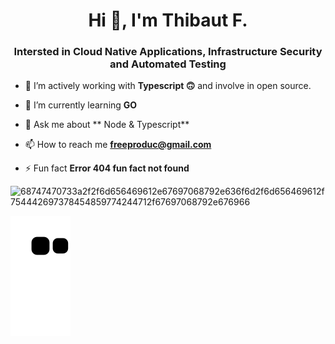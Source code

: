 <h1 align="center">Hi 👋, I'm Thibaut F.</h1>
<h3 align="center">Intersted in Cloud Native Applications, Infrastructure Security and Automated Testing</h3>


- 🔭 I’m actively working with **Typescript 🙃** and involve in open source.

- 🌱 I’m currently learning **GO**

- 💬 Ask me about ** Node & Typescript**

- 📫 How to reach me **freeproduc@gmail.com**

- ⚡ Fun fact **Error 404 fun fact not found**

![68747470733a2f2f6d656469612e67697068792e636f6d2f6d656469612f754442697378454859774244712f67697068792e676966](https://user-images.githubusercontent.com/82499435/197423420-c593ad0e-aedd-4ad4-b5ba-22fce0cd066d.gif)



![Snake animation](https://github.com/Freedisch/Freedisch/blob/output/github-contribution-grid-snake.svg)
